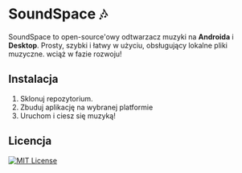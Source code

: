 # SoundSpace 🎶
SoundSpace to open-source'owy odtwarzacz muzyki na **Androida** i **Desktop**. Prosty, szybki i łatwy w użyciu, obsługujący lokalne pliki muzyczne. wciąż w fazie rozwoju!

## Instalacja
1. Sklonuj repozytorium.
2. Zbuduj aplikację na wybranej platformie
3. Uruchom i ciesz się muzyką!

## Licencja
[![MIT License](https://img.shields.io/badge/License-MIT-green.svg)](https://choosealicense.com/licenses/mit/)
